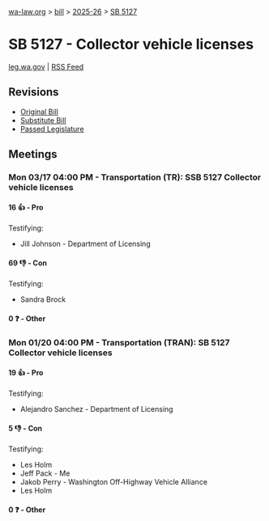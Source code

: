 [wa-law.org](/) > [bill](/bill/) > [2025-26](/bill/2025-26/) > [SB 5127](/bill/2025-26/sb/5127/)

# SB 5127 - Collector vehicle licenses
[leg.wa.gov](https://app.leg.wa.gov/billsummary?BillNumber=5127&Year=2025&Initiative=false) | [RSS Feed](./rss.xml)

## Revisions
* [Original Bill](1/)
* [Substitute Bill](S/)
* [Passed Legislature](S.PL/)

## Meetings
### Mon 03/17 04:00 PM - Transportation (TR): SSB 5127 Collector vehicle licenses
#### 16 👍 - Pro
Testifying:
* Jill Johnson - Department of Licensing

#### 69 👎 - Con
Testifying:
* Sandra Brock

#### 0 ❓ - Other

### Mon 01/20 04:00 PM - Transportation (TRAN): SB 5127 Collector vehicle licenses
#### 19 👍 - Pro
Testifying:
* Alejandro Sanchez - Department of Licensing

#### 5 👎 - Con
Testifying:
* Les Holm
* Jeff Pack - Me
* Jakob Perry - Washington Off-Highway Vehicle Alliance
* Les Holm

#### 0 ❓ - Other
